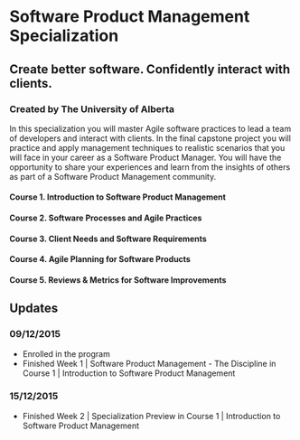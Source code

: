 # Software Product Management Specialization
## Create better software. Confidently interact with clients.
### Created by The University of Alberta

In this specialization you will master Agile software practices to lead a team of developers and interact with clients. In the final capstone project you will practice and apply management techniques to realistic scenarios that you will face in your career as a Software Product Manager. You will have the opportunity to share your experiences and learn from the insights of others as part of a Software Product Management community.

#### Course 1. Introduction to Software Product Management
#### Course 2. Software Processes and Agile Practices
#### Course 3. Client Needs and Software Requirements
#### Course 4. Agile Planning for Software Products
#### Course 5. Reviews & Metrics for Software Improvements

## Updates
### 09/12/2015
- Enrolled in the program
- Finished Week 1 | Software Product Management - The Discipline in Course 1 | Introduction to Software Product Management

### 15/12/2015
- Finished Week 2 | Specialization Preview in Course 1 | Introduction to Software Product Management